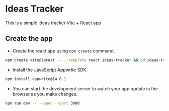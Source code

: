 # Ideas Tracker

This is a simple ideas tracker Vite + React app

## Create the app

- Create the react app using `npm create` command.

```bash
npm create vite@latest -- --template react ideas-tracker && cd ideas-tracker
```

- Install the JavaScript Appwrite SDK.

```bash
npm install appwrite@14.0.1
```

- You can start the development server to watch your app update in the browser as you make changes.

```bash
npm run dev -- --open --port 3000
```
